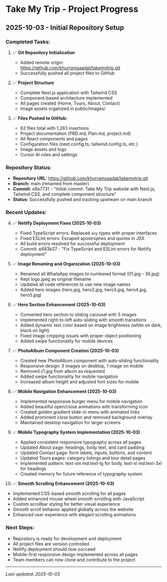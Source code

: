 # Take My Trip - Project Progress

## 2025-10-03 - Initial Repository Setup

### Completed Tasks:
1. ✅ **Git Repository Initialization**
   - Added remote origin: https://github.com/khurramsaadat/takemytrip.git
   - Successfully pushed all project files to GitHub

2. ✅ **Project Structure**
   - Complete Next.js application with Tailwind CSS
   - Component-based architecture implemented
   - All pages created (Home, Tours, About, Contact)
   - Image assets organized in public/images/

3. ✅ **Files Pushed to GitHub:**
   - 62 files total with 1,283 insertions
   - Project documentation (PRD.md, Plan.md, project.md)
   - All React components and pages
   - Configuration files (next.config.ts, tailwind.config.ts, etc.)
   - Image assets and logo
   - Cursor AI rules and settings

### Repository Status:
- **Repository URL:** https://github.com/khurramsaadat/takemytrip.git
- **Branch:** main (renamed from master)
- **Commit:** e8a7731 - "Initial commit: Take My Trip website with Next.js, Tailwind CSS, and complete component structure"
- **Status:** Successfully pushed and tracking upstream on main branch

### Recent Updates:
4. ✅ **Netlify Deployment Fixes (2025-10-03)**
   - Fixed TypeScript errors: Replaced `any` types with proper interfaces
   - Fixed ESLint errors: Escaped apostrophes and quotes in JSX
   - All build errors resolved for successful deployment
   - Commit: e483b27 - "Fix TypeScript and ESLint errors for Netlify deployment"

5. ✅ **Image Renaming and Organization (2025-10-03)**
   - Renamed all WhatsApp images to numbered format (01.jpg - 36.jpg)
   - Kept logo.jpeg as original filename
   - Updated all code references to use new image names
   - Added hero images (hero.jpg, hero2.jpg, hero3.jpg, hero4.jpg, hero5.jpg)

6. ✅ **Hero Section Enhancement (2025-10-03)**
   - Converted hero section to sliding carousel with 5 images
   - Implemented right-to-left auto-sliding with smooth transitions
   - Added dynamic text color based on image brightness (white on dark, black on light)
   - Fixed image cropping issues with proper object positioning
   - Added swipe functionality for mobile devices

7. ✅ **PhotoAlbum Component Creation (2025-10-03)**
   - Created new PhotoAlbum component with auto-sliding functionality
   - Responsive design: 3 images on desktop, 1 image on mobile
   - Removed c1.jpg from album as requested
   - Added swipe functionality for mobile navigation
   - Increased album height and adjusted font sizes for mobile

8. ✅ **Mobile Navigation Enhancement (2025-10-03)**
   - Implemented responsive burger menu for mobile navigation
   - Added beautiful open/close animations with transforming icon
   - Created golden gradient slide-in menu with animated links
   - Added prominent close button and removed background overlay
   - Maintained desktop navigation for larger screens

9. ✅ **Mobile Typography System Implementation (2025-10-03)**
   - Applied consistent responsive typography across all pages
   - Updated About page: headings, body text, and card padding
   - Updated Contact page: form labels, inputs, buttons, and content
   - Updated Tours pages: category listings and tour detail pages
   - Implemented pattern: text-sm md:text-lg for body, text-xl md:text-3xl for headings
   - Created memory for future reference of typography system

10. ✅ **Smooth Scrolling Enhancement (2025-10-03)**
   - Implemented CSS-based smooth scrolling for all pages
   - Added enhanced mouse wheel smooth scrolling with JavaScript
   - Custom scrollbar styling for better visual experience
   - Smooth scroll behavior applied globally across the website
   - Enhanced user experience with elegant scrolling animations

### Next Steps:
- Repository is ready for development and deployment
- All project files are version controlled
- Netlify deployment should now succeed
- Mobile-first responsive design implemented across all pages
- Team members can now clone and contribute to the project

---
*Last updated: 2025-10-03*
